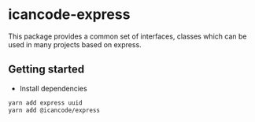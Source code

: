 # icancode-express

This package provides a common set of interfaces, classes which can be used in many projects based on express.

## Getting started

- Install dependencies

```bash
yarn add express uuid
yarn add @icancode/express
```
